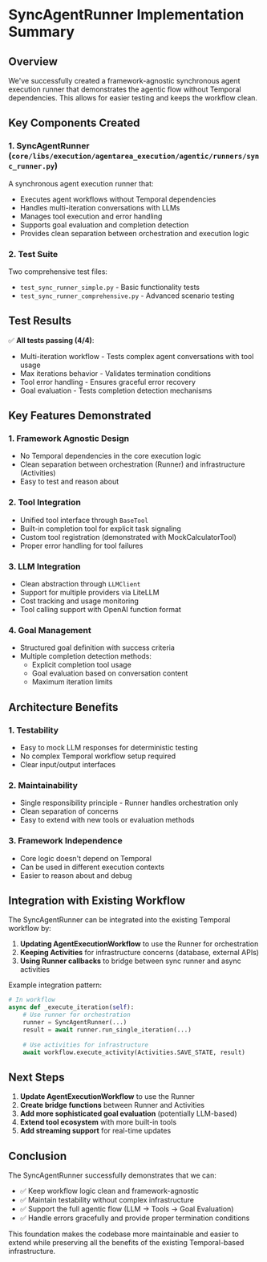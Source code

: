 # SyncAgentRunner Implementation Summary

## Overview

We've successfully created a framework-agnostic synchronous agent execution runner that demonstrates the agentic flow without Temporal dependencies. This allows for easier testing and keeps the workflow clean.

## Key Components Created

### 1. SyncAgentRunner (`core/libs/execution/agentarea_execution/agentic/runners/sync_runner.py`)

A synchronous agent execution runner that:
- Executes agent workflows without Temporal dependencies
- Handles multi-iteration conversations with LLMs
- Manages tool execution and error handling
- Supports goal evaluation and completion detection
- Provides clean separation between orchestration and execution logic

### 2. Test Suite

Two comprehensive test files:
- `test_sync_runner_simple.py` - Basic functionality tests
- `test_sync_runner_comprehensive.py` - Advanced scenario testing

## Test Results

✅ **All tests passing (4/4)**:
- Multi-iteration workflow - Tests complex agent conversations with tool usage
- Max iterations behavior - Validates termination conditions
- Tool error handling - Ensures graceful error recovery
- Goal evaluation - Tests completion detection mechanisms

## Key Features Demonstrated

### 1. Framework Agnostic Design
- No Temporal dependencies in the core execution logic
- Clean separation between orchestration (Runner) and infrastructure (Activities)
- Easy to test and reason about

### 2. Tool Integration
- Unified tool interface through `BaseTool`
- Built-in completion tool for explicit task signaling
- Custom tool registration (demonstrated with MockCalculatorTool)
- Proper error handling for tool failures

### 3. LLM Integration
- Clean abstraction through `LLMClient`
- Support for multiple providers via LiteLLM
- Cost tracking and usage monitoring
- Tool calling support with OpenAI function format

### 4. Goal Management
- Structured goal definition with success criteria
- Multiple completion detection methods:
  - Explicit completion tool usage
  - Goal evaluation based on conversation content
  - Maximum iteration limits

## Architecture Benefits

### 1. Testability
- Easy to mock LLM responses for deterministic testing
- No complex Temporal workflow setup required
- Clear input/output interfaces

### 2. Maintainability
- Single responsibility principle - Runner handles orchestration only
- Clean separation of concerns
- Easy to extend with new tools or evaluation methods

### 3. Framework Independence
- Core logic doesn't depend on Temporal
- Can be used in different execution contexts
- Easier to reason about and debug

## Integration with Existing Workflow

The SyncAgentRunner can be integrated into the existing Temporal workflow by:

1. **Updating AgentExecutionWorkflow** to use the Runner for orchestration
2. **Keeping Activities** for infrastructure concerns (database, external APIs)
3. **Using Runner callbacks** to bridge between sync runner and async activities

Example integration pattern:
```python
# In workflow
async def _execute_iteration(self):
    # Use runner for orchestration
    runner = SyncAgentRunner(...)
    result = await runner.run_single_iteration(...)
    
    # Use activities for infrastructure
    await workflow.execute_activity(Activities.SAVE_STATE, result)
```

## Next Steps

1. **Update AgentExecutionWorkflow** to use the Runner
2. **Create bridge functions** between Runner and Activities
3. **Add more sophisticated goal evaluation** (potentially LLM-based)
4. **Extend tool ecosystem** with more built-in tools
5. **Add streaming support** for real-time updates

## Conclusion

The SyncAgentRunner successfully demonstrates that we can:
- ✅ Keep workflow logic clean and framework-agnostic
- ✅ Maintain testability without complex infrastructure
- ✅ Support the full agentic flow (LLM → Tools → Goal Evaluation)
- ✅ Handle errors gracefully and provide proper termination conditions

This foundation makes the codebase more maintainable and easier to extend while preserving all the benefits of the existing Temporal-based infrastructure.